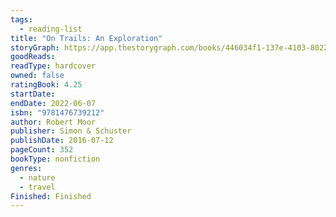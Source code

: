 ```yaml
---
tags:
  - reading-list
title: "On Trails: An Exploration"
storyGraph: https://app.thestorygraph.com/books/446034f1-137e-4103-8022-b81ab4e1528e
goodReads:
readType: hardcover
owned: false
ratingBook: 4.25
startDate:
endDate: 2022-06-07
isbn: "9781476739212"
author: Robert Moor
publisher: Simon & Schuster
publishDate: 2016-07-12
pageCount: 352
bookType: nonfiction
genres:
  - nature
  - travel
Finished: Finished
---
```

